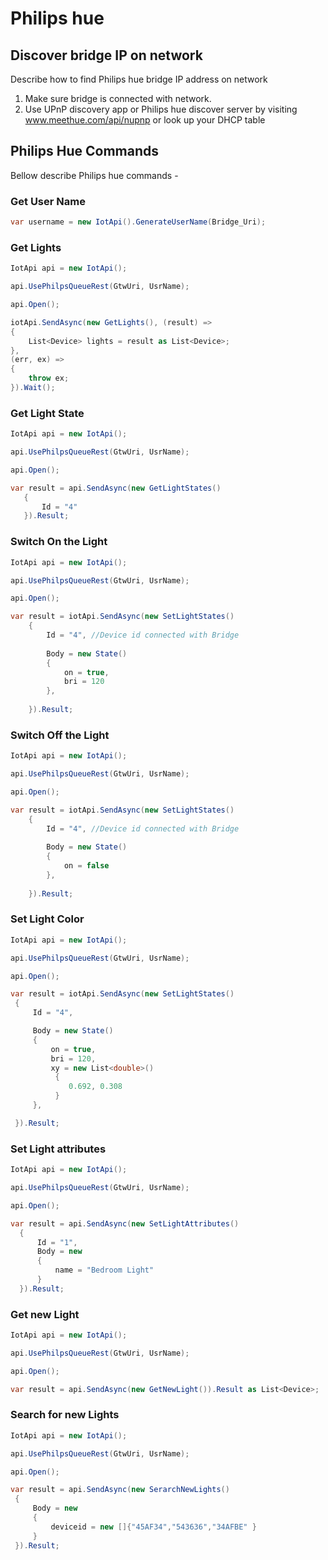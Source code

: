 ﻿# Philips hue 

## Discover bridge IP on network
Describe how to find Philips hue bridge IP address on network
1. Make sure bridge is connected with network.
2. Use UPnP discovery app or Philips hue discover server by visiting www.meethue.com/api/nupnp or look up your DHCP table 

## Philips Hue Commands 
Bellow describe Philips hue commands - 

### Get User Name
```C#
var username = new IotApi().GenerateUserName(Bridge_Uri);
```
### Get Lights 
```C#
IotApi api = new IotApi();

api.UsePhilpsQueueRest(GtwUri, UsrName);

api.Open();

iotApi.SendAsync(new GetLights(), (result) =>
{
    List<Device> lights = result as List<Device>;
},
(err, ex) =>
{
    throw ex;
}).Wait();
```
### Get Light State 
```C#
IotApi api = new IotApi();

api.UsePhilpsQueueRest(GtwUri, UsrName);

api.Open();

var result = api.SendAsync(new GetLightStates()
   {
       Id = "4"
   }).Result;
```

### Switch On the Light
```C#
IotApi api = new IotApi();

api.UsePhilpsQueueRest(GtwUri, UsrName);

api.Open();

var result = iotApi.SendAsync(new SetLightStates()
    {
        Id = "4", //Device id connected with Bridge 
    
        Body = new State()
        {
            on = true,
            bri = 120
        },
    
    }).Result;
```

### Switch Off the Light
```C#
IotApi api = new IotApi();

api.UsePhilpsQueueRest(GtwUri, UsrName);

api.Open();

var result = iotApi.SendAsync(new SetLightStates()
    {
        Id = "4", //Device id connected with Bridge 
    
        Body = new State()
        {
            on = false
        },
    
    }).Result;
```
### Set Light Color
```C#
IotApi api = new IotApi();

api.UsePhilpsQueueRest(GtwUri, UsrName);

api.Open();

var result = iotApi.SendAsync(new SetLightStates()
 {
     Id = "4",

     Body = new State()
     {
         on = true,
         bri = 120,
         xy = new List<double>()
          {
             0.692, 0.308
          }
     },

 }).Result;
```
### Set Light attributes 
```C#
IotApi api = new IotApi();

api.UsePhilpsQueueRest(GtwUri, UsrName);

api.Open();

var result = api.SendAsync(new SetLightAttributes()
  {
      Id = "1",
      Body = new
      {
          name = "Bedroom Light"
      }
  }).Result;
```
### Get new Light

```C#
IotApi api = new IotApi();

api.UsePhilpsQueueRest(GtwUri, UsrName);

api.Open();

var result = api.SendAsync(new GetNewLight()).Result as List<Device>;
```

### Search for new Lights
```C#
IotApi api = new IotApi();

api.UsePhilpsQueueRest(GtwUri, UsrName);

api.Open();

var result = api.SendAsync(new SerarchNewLights()
 {
     Body = new
     {
         deviceid = new []{"45AF34","543636","34AFBE" }
     }
 }).Result;
```

